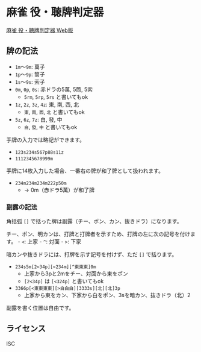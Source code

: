 # 麻雀 役・聴牌判定器

[麻雀 役・聴牌判定器 Web版](https://mandel59.github.io/mahjong/)

## 牌の記法

- `1m`〜`9m`: 萬子
- `1p`〜`9p`: 筒子
- `1s`〜`9s`: 索子
- `0m`, `0p`, `0s`: 赤ドラの5萬, 5筒, 5索
    - `5rm`, `5rp`, `5rs` と書いてもok
- `1z`, `2z`, `3z`, `4z`: 東, 南, 西, 北
    - `東`, `南`, `西`, `北` と書いてもok
- `5z`, `6z`, `7z`: 白, 發, 中
    - `白`, `發`, `中` と書いてもok

手牌の入力では略記ができます。

- `123s234s567p88s11z`
- `1112345678999m`

手牌に14枚入力した場合、一番右の牌が和了牌として扱われます。

- `234m234m234m222p50m`
    - → 0m（赤ドラ5萬）が和了牌

### 副露の記法

角括弧 `[]` で括った牌は副露（チー、ポン、カン、抜きドラ）になります。

チー、ポン、明カンは、打牌と打牌者を示すため、打牌の左に次の記号を付けます。
    - `<`: 上家
    - `^`: 対面
    - `>`: 下家

暗カンや抜きドラには、打牌を示す記号を付けず、ただ `[]` で括ります。

- `234s5m[2<34p][<234m][^東東東]0m`
    - 上家から3pと2mをチー、対面から東をポン
    - `[2<34p]` は `[<324p]` と書いてもok
- `3366p[<東東東東][>白白白][3333s][北][北]3p`
    - 上家から東をカン、下家から白をポン、3sを暗カン、抜きドラ（北）2

副露を書く位置は自由です。

## ライセンス

ISC
